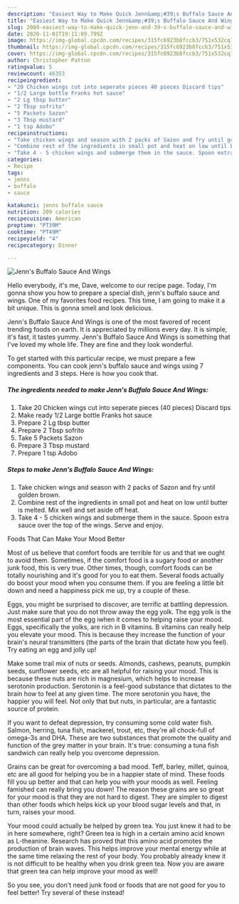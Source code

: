 ```yaml
---
description: "Easiest Way to Make Quick Jenn&amp;#39;s Buffalo Sauce And Wings"
title: "Easiest Way to Make Quick Jenn&amp;#39;s Buffalo Sauce And Wings"
slug: 2089-easiest-way-to-make-quick-jenn-and-39-s-buffalo-sauce-and-wings
date: 2020-11-01T19:11:09.799Z
image: https://img-global.cpcdn.com/recipes/315fc6923b8fccb3/751x532cq70/jenns-buffalo-sauce-and-wings-recipe-main-photo.jpg
thumbnail: https://img-global.cpcdn.com/recipes/315fc6923b8fccb3/751x532cq70/jenns-buffalo-sauce-and-wings-recipe-main-photo.jpg
cover: https://img-global.cpcdn.com/recipes/315fc6923b8fccb3/751x532cq70/jenns-buffalo-sauce-and-wings-recipe-main-photo.jpg
author: Christopher Patton
ratingvalue: 5
reviewcount: 46353
recipeingredient:
- "20 Chicken wings cut into seperate pieces 40 pieces Discard tips"
- "1/2 Large bottle Franks hot sauce"
- "2 Lg tbsp butter"
- "2 Tbsp sofrito"
- "5 Packets Sazon"
- "3 Tbsp mustard"
- "1 tsp Adobo"
recipeinstructions:
- "Take chicken wings and season with 2 packs of Sazon and fry until golden brown."
- "Combine rest of the ingredients in small pot and heat on low until butter is melted. Mix well and set aside off heat."
- "Take 4 - 5 chicken wings and submerge them in the sauce. Spoon extra sauce over the top of the wings. Serve and enjoy."
categories:
- Recipe
tags:
- jenns
- buffalo
- sauce

katakunci: jenns buffalo sauce 
nutrition: 209 calories
recipecuisine: American
preptime: "PT39M"
cooktime: "PT49M"
recipeyield: "4"
recipecategory: Dinner

---
```



![Jenn&#39;s Buffalo Sauce And Wings](https://img-global.cpcdn.com/recipes/315fc6923b8fccb3/751x532cq70/jenns-buffalo-sauce-and-wings-recipe-main-photo.jpg)

Hello everybody, it's me, Dave, welcome to our recipe page. Today, I'm gonna show you how to prepare a special dish, jenn&#39;s buffalo sauce and wings. One of my favorites food recipes. This time, I am going to make it a bit unique. This is gonna smell and look delicious.



Jenn&#39;s Buffalo Sauce And Wings is one of the most favored of recent trending foods on earth. It is appreciated by millions every day. It is simple, it's fast, it tastes yummy. Jenn&#39;s Buffalo Sauce And Wings is something that I've loved my whole life. They are fine and they look wonderful.


To get started with this particular recipe, we must prepare a few components. You can cook jenn&#39;s buffalo sauce and wings using 7 ingredients and 3 steps. Here is how you cook that.

<!--inarticleads1-->

##### The ingredients needed to make Jenn&#39;s Buffalo Sauce And Wings:

1. Take 20 Chicken wings cut into seperate pieces (40 pieces) Discard tips
1. Make ready 1/2 Large bottle Franks hot sauce
1. Prepare 2 Lg tbsp butter
1. Prepare 2 Tbsp sofrito
1. Take 5 Packets Sazon
1. Prepare 3 Tbsp mustard
1. Prepare 1 tsp Adobo




<!--inarticleads2-->

##### Steps to make Jenn&#39;s Buffalo Sauce And Wings:

1. Take chicken wings and season with 2 packs of Sazon and fry until golden brown.
1. Combine rest of the ingredients in small pot and heat on low until butter is melted. Mix well and set aside off heat.
1. Take 4 - 5 chicken wings and submerge them in the sauce. Spoon extra sauce over the top of the wings. Serve and enjoy.




Foods That Can Make Your Mood Better


Most of us believe that comfort foods are terrible for us and that we ought to avoid them. Sometimes, if the comfort food is a sugary food or another junk food, this is very true. Other times, though, comfort foods can be totally nourishing and it's good for you to eat them. Several foods actually do boost your mood when you consume them. If you are feeling a little bit down and need a happiness pick me up, try a couple of these.

Eggs, you might be surprised to discover, are terrific at battling depression. Just make sure that you do not throw away the egg yolk. The egg yolk is the most essential part of the egg iwhen it comes to helping raise your mood. Eggs, specifically the yolks, are rich in B vitamins. B vitamins can really help you elevate your mood. This is because they increase the function of your brain's neural transmitters (the parts of the brain that dictate how you feel). Try eating an egg and jolly up!

Make some trail mix of nuts or seeds. Almonds, cashews, peanuts, pumpkin seeds, sunflower seeds, etc are all helpful for raising your mood. This is because these nuts are rich in magnesium, which helps to increase serotonin production. Serotonin is a feel-good substance that dictates to the brain how to feel at any given time. The more serotonin you have, the happier you will feel. Not only that but nuts, in particular, are a fantastic source of protein.

If you want to defeat depression, try consuming some cold water fish. Salmon, herring, tuna fish, mackerel, trout, etc, they're all chock-full of omega-3s and DHA. These are two substances that promote the quality and function of the grey matter in your brain. It's true: consuming a tuna fish sandwich can really help you overcome depression. 

Grains can be great for overcoming a bad mood. Teff, barley, millet, quinoa, etc are all good for helping you be in a happier state of mind. These foods fill you up better and that can help you with your moods as well. Feeling famished can really bring you down! The reason these grains are so great for your mood is that they are not hard to digest. They are simpler to digest than other foods which helps kick up your blood sugar levels and that, in turn, raises your mood.

Your mood could actually be helped by green tea. You just knew it had to be in here somewhere, right? Green tea is high in a certain amino acid known as L-theanine. Research has proved that this amino acid promotes the production of brain waves. This helps improve your mental energy while at the same time relaxing the rest of your body. You probably already knew it is not difficult to be healthy when you drink green tea. Now you are aware that green tea can help improve your mood as well!

So you see, you don't need junk food or foods that are not good for you to feel better! Try several of these instead!

